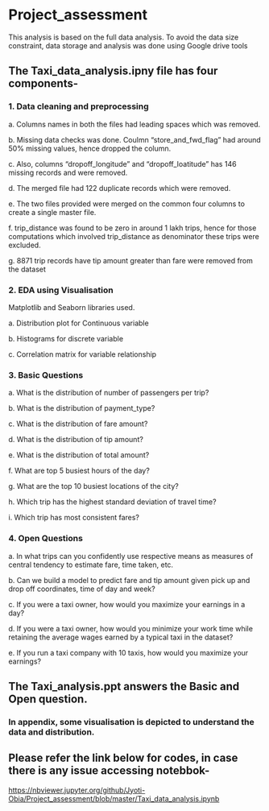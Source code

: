 # Project_assessment

This analysis is based on the full data analysis. To avoid the data size constraint, data storage and analysis was done using Google drive tools

## The Taxi_data_analysis.ipny file has four components-
### 1.	Data cleaning and preprocessing

a.	Columns names in both the files had leading spaces which was removed. 

b.	Missing data checks was done. Coulmn “store_and_fwd_flag” had around 50% missing values, hence dropped the column.

c.	Also,  columns “dropoff_longitude” and “dropoff_loatitude” has 146 missing records and were removed.

d.	The merged file had 122 duplicate records which were removed.

e.	The two files provided were merged on the common  four columns to create a single master file.

f.	trip_distance  was found to be zero in around 1 lakh trips, hence for those computations which involved trip_distance as denominator these trips were excluded.

g.	8871 trip records have tip amount greater than fare were removed from the dataset

### 2.	EDA using Visualisation

Matplotlib and Seaborn libraries used.

a.	Distribution plot for Continuous variable

b.	Histograms for discrete variable

c.	Correlation matrix for variable relationship

### 3.	Basic Questions 

a.	What is the distribution of number of passengers per trip? 

b.	What is the distribution of payment_type? 

c.	What is the distribution of fare amount? 

d.	What is the distribution of tip amount? 

e.	What is the distribution of total amount? 

f.	What are top 5 busiest hours of the day?

g.	What are the top 10 busiest locations of the city? 

h.	Which trip has the highest standard deviation of travel time? 

i.	Which trip has most consistent fares? 

### 4.	Open Questions 

a.	In what trips can you confidently use respective means as measures of central tendency to estimate fare, time taken, etc.

b.	Can we build a model to predict fare and tip amount given pick up and drop off coordinates, time of day and week?

c.	If you were a taxi owner, how would you maximize your earnings in a day? 

d.	If you were a taxi owner, how would you minimize your work time while retaining the average wages earned by a typical taxi in the dataset? 

e.	If you run a taxi company with 10 taxis, how would you maximize your earnings? 

## The Taxi_analysis.ppt answers the Basic and Open question. 
### In appendix, some visualisation is depicted to understand the data and distribution.

## Please refer the link below for codes, in case there is any issue accessing notebbok-
https://nbviewer.jupyter.org/github/Jyoti-Obia/Project_assessment/blob/master/Taxi_data_analysis.ipynb
